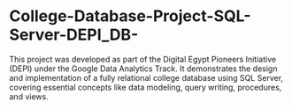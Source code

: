 # College-Database-Project-SQL-Server-DEPI_DB-
This project was developed as part of the Digital Egypt Pioneers Initiative (DEPI) under the Google Data Analytics Track. It demonstrates the design and implementation of a fully relational college database using SQL Server, covering essential concepts like data modeling, query writing, procedures, and views.
